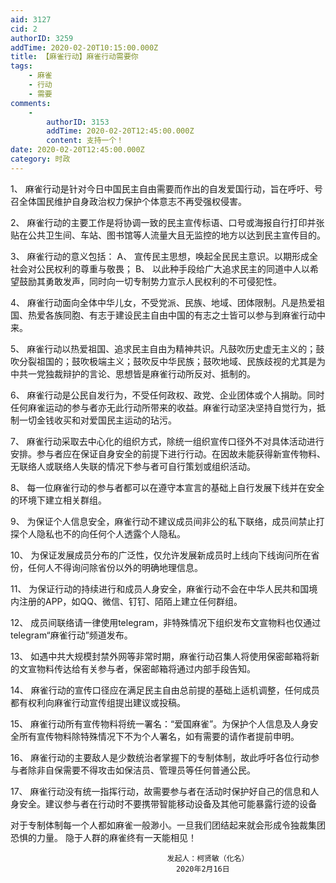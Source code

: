 ```yaml
---
aid: 3127
cid: 2
authorID: 3259
addTime: 2020-02-20T10:15:00.000Z
title: 【麻雀行动】麻雀行动需要你
tags:
    - 麻雀
    - 行动
    - 需要
comments:
    -
        authorID: 3153
        addTime: 2020-02-20T12:45:00.000Z
        content: 支持一个！
date: 2020-02-20T12:45:00.000Z
category: 时政
---
```


1、 麻雀行动是针对今日中国民主自由需要而作出的自发爱国行动，旨在呼吁、号召全体国民维护自身政治权力保护个体意志不再受强权侵害。

2、 麻雀行动的主要工作是将协调一致的民主宣传标语、口号或海报自行打印并张贴在公共卫生间、车站、图书馆等人流量大且无监控的地方以达到民主宣传目的。

3、 麻雀行动的意义包括： A、 宣传民主思想，唤起全民民主意识。以期形成全社会对公民权利的尊重与敬畏； B、 以此种手段给广大追求民主的同道中人以希望鼓励其勇敢发声，同时向一切专制势力宣示人民权利的不可侵犯性。

4、 麻雀行动面向全体中华儿女，不受党派、民族、地域、团体限制。凡是热爱祖国、热爱各族同胞、有志于建设民主自由中国的有志之士皆可以参与到麻雀行动中来。

5、 麻雀行动以热爱祖国、追求民主自由为精神共识。凡鼓吹历史虚无主义的；鼓吹分裂祖国的；鼓吹极端主义；鼓吹反中华民族；鼓吹地域、民族歧视的尤其是为中共一党独裁辩护的言论、思想皆是麻雀行动所反对、抵制的。

6、 麻雀行动是公民自发行为，不受任何政权、政党、企业团体或个人捐助。同时任何麻雀运动的参与者亦无此行动所带来的收益。麻雀行动坚决坚持自觉行为，抵制一切金钱收买和对爱国民主运动的玷污。

7、 麻雀行动采取去中心化的组织方式，除统一组织宣传口径外不对具体活动进行安排。参与者应在保证自身安全的前提下进行行动。在因故未能获得新宣传物料、无联络人或联络人失联的情况下参与者可自行策划或组织活动。

8、 每一位麻雀行动的参与者都可以在遵守本宣言的基础上自行发展下线并在安全的环境下建立相关群组。

9、 为保证个人信息安全，麻雀行动不建议成员间非公的私下联络，成员间禁止打探个人隐私也不的向任何个人透露个人隐私。

10、 为保证发展成员分布的广泛性，仅允许发展新成员时上线向下线询问所在省份，任何人不得询问除省份以外的明确地理信息。

11、 为保证行动的持续进行和成员人身安全，麻雀行动不会在中华人民共和国境内注册的APP，如QQ、微信、钉钉、陌陌上建立任何群组。

12、 成员间联络请一律使用telegram，非特殊情况下组织发布文宣物料也仅通过telegram“麻雀行动”频道发布。

13、 如遇中共大规模封禁外网等非常时期，麻雀行动召集人将使用保密邮箱将新的文宣物料传达给有关参与者，保密邮箱将通过内部手段告知。

14、 麻雀行动的宣传口径应在满足民主自由总前提的基础上适机调整，任何成员都有权利向麻雀行动宣传组提出建议或投稿。

15、 麻雀行动所有宣传物料将统一署名：“爱国麻雀”。为保护个人信息及人身安全所有宣传物料除特殊情况下不为个人署名，如有需要的请作者提前申明。

16、 麻雀行动的主要敌人是少数统治者掌握下的专制体制，故此呼吁各位行动参与者除非自保需要不得攻击如保洁员、管理员等任何普通公民。

17、 麻雀行动没有统一指挥行动，故需要参与者在活动时保护好自己的信息和人身安全。建议参与者在行动时不要携带智能移动设备及其他可能暴露行迹的设备

对于专制体制每一个人都如麻雀一般渺小。一旦我们团结起来就会形成令独裁集团恐惧的力量。 隐于人群的麻雀终有一天能相见！

                                       发起人：柯贤敏（化名）
                                         2020年2月16日
